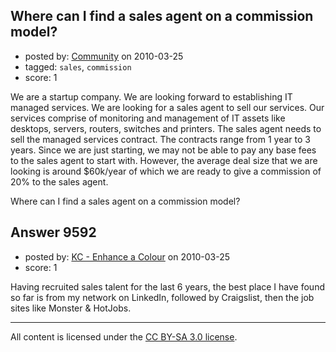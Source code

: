 ##  Where can I find a sales agent on a commission model?

- posted by: [Community](https://stackexchange.com/users/-1/-1-community) on 2010-03-25
- tagged: `sales`, `commission`
- score: 1

We are a startup company. We are looking forward to establishing IT managed services. We are looking for a sales agent to sell our services. Our services comprise of monitoring and management of IT assets like desktops, servers, routers, switches and printers. The sales agent needs to sell the managed services contract. The contracts range from 1 year to 3 years. Since we are just starting, we may not be able to pay any base fees to the sales agent to start with. However, the average deal size that we are looking is around $60k/year of which we are ready to give a commission of 20% to the sales agent. 

Where can I find a sales agent on a commission model?



## Answer 9592

- posted by: [KC - Enhance a Colour](https://stackexchange.com/users/-1/2337-kc-enhance-a-colour) on 2010-03-25
- score: 1

Having recruited sales talent for the last 6 years, the best place I have found so far is from my network on LinkedIn, followed by Craigslist, then the job sites like Monster & HotJobs.



---

All content is licensed under the [CC BY-SA 3.0 license](https://creativecommons.org/licenses/by-sa/3.0/).
